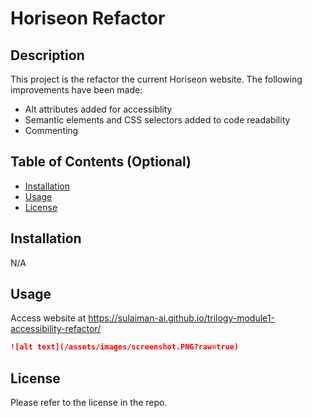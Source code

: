 # Horiseon Refactor

## Description 

This project is the refactor the current Horiseon website. The following improvements have been made:
- Alt attributes added for accessiblity
- Semantic elements and CSS selectors added to code readability
- Commenting

## Table of Contents (Optional)

* [Installation](#installation)
* [Usage](#usage)
* [License](#license)


## Installation

N/A

## Usage 

Access website at https://sulaiman-ai.github.io/trilogy-module1-accessibility-refactor/

```md
![alt text](/assets/images/screenshot.PNG?raw=true)
```

## License

Please refer to the license in the repo.
